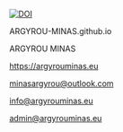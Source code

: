 [![DOI](https://zenodo.org/badge/438446781.svg)](https://zenodo.org/badge/latestdoi/438446781)

ARGYROU-MINAS.github.io

ARGYROU MINAS

https://argyrouminas.eu

minasargyrou@outlook.com

info@argyrouminas.eu

admin@argyrouminas.eu

# 
